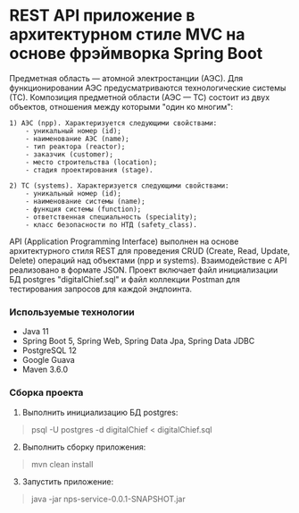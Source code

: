 # <nps-service> REST API приложение в архитектурном стиле MVC на основе фрэймворка Spring Boot

Предметная область — атомной электростанции (АЭС). 
Для функционировании АЭС предусматриваются технологические системы (ТС).
Композиция предметной области (АЭС — ТС) состоит из двух объектов, отношения между которыми "один ко многим":

	1) АЭС (npp). Характеризуется следующими свойствами:	
		- уникальный номер (id);
		- наименование АЭС (name);
		- тип реактора (reactor);
		- заказчик (customer);
		- место строительства (location);
		- стадия проектирования (stage).

	2) ТС (systems). Характеризуется следующими свойствами:
		- уникальный номер (id);
		- наименование системы (name);
		- функция системы (function);
		- ответственная специальность (speciality);
		- класс безопасности по НТД (safety_class).

API (Application Programming Interface) выполнен на основе архитектурного стиля REST для проведения CRUD (Create, Read, Update, Delete) операций над объектами (npp и systems). Взаимодействие с API реализовано в формате JSON. Проект включает файл инициализации БД postgres "digitalChief.sql" и файл коллекции Postman для тестирования запросов для каждой эндпоинта.
	
### Используемые технологии
  
  - Java 11
  - Spring Boot 5, Spring Web, Spring Data Jpa, Spring Data JDBC
  - PostgreSQL 12
  - Google Guava
  - Maven 3.6.0

### Сборка проекта
1) Выполнить инициализацию БД postgres:
> psql -U postgres -d digitalChief < digitalChief.sql
2) Выполнить сборку приложения:
> mvn clean install
3) Запустить приложение:
> java -jar nps-service-0.0.1-SNAPSHOT.jar
